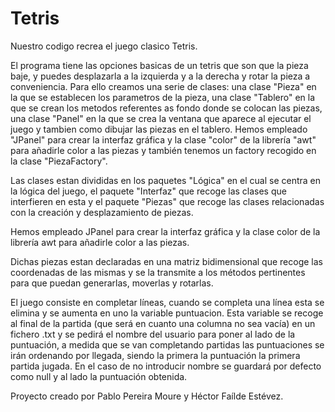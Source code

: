 # Tetris

Nuestro codigo recrea el juego clasico Tetris.

El programa tiene las opciones basicas de un tetris que son que la pieza baje, y puedes desplazarla a la izquierda y a la derecha y rotar la pieza a conveniencia.
Para ello creamos una serie de clases: una clase "Pieza" en la que se establecen los parametros de la pieza, una clase "Tablero" en la que se crean los metodos referentes as fondo donde se colocan las piezas, una clase "Panel" en la que se crea la ventana que aparece al ejecutar el juego y tambien como dibujar las piezas en el tablero. Hemos empleado "JPanel" para crear la interfaz gráfica y la clase "color" de la librería "awt" para añadirle color a las piezas y también tenemos un factory recogido en la clase "PiezaFactory".

Las clases estan divididas en los paquetes "Lógica" en el cual se centra en la lógica del juego, el paquete "Interfaz" que recoge las clases que interfieren en esta y el paquete "Piezas" que recoge las clases relacionadas con la creación y desplazamiento de piezas.

Hemos empleado JPanel para crear la interfaz gráfica y la clase color de la librería awt para añadirle color a las piezas.

Dichas piezas estan declaradas en una matriz bidimensional que recoge las coordenadas de las mismas y se la transmite a los métodos pertinentes para que puedan generarlas, moverlas y rotarlas.

El juego consiste en completar líneas, cuando se completa una línea esta se elimina y se aumenta en uno la variable puntuacion. Esta variable se recoge al final de la partida (que será en cuanto una columna no sea vacía) en un fichero .txt y se pedirá el nombre del usuario para poner al lado de la puntuación, a medida que se van completando partidas las puntuaciones se irán ordenando por llegada, siendo la primera la puntuación la primera partida jugada. En el caso de no introducir nombre se guardará por defecto como null y al lado la puntuación obtenida.


Proyecto creado por Pablo Pereira Moure y Héctor Faílde Estévez.


